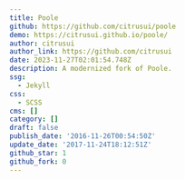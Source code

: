 ```yaml
---
title: Poole
github: https://github.com/citrusui/poole
demo: https://citrusui.github.io/poole/
author: citrusui
author_link: https://github.com/citrusui
date: 2023-11-27T02:01:54.748Z
description: A modernized fork of Poole.
ssg:
  - Jekyll
css:
  - SCSS
cms: []
category: []
draft: false
publish_date: '2016-11-26T00:54:50Z'
update_date: '2017-11-24T18:12:51Z'
github_star: 1
github_fork: 0
---
```

